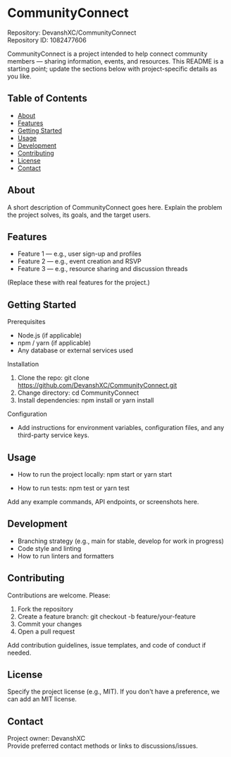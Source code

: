 # CommunityConnect

Repository: DevanshXC/CommunityConnect  
Repository ID: 1082477606

CommunityConnect is a project intended to help connect community members — sharing information, events, and resources. This README is a starting point; update the sections below with project-specific details as you like.

## Table of Contents
- [About](#about)
- [Features](#features)
- [Getting Started](#getting-started)
- [Usage](#usage)
- [Development](#development)
- [Contributing](#contributing)
- [License](#license)
- [Contact](#contact)

## About
A short description of CommunityConnect goes here. Explain the problem the project solves, its goals, and the target users.

## Features
- Feature 1 — e.g., user sign-up and profiles
- Feature 2 — e.g., event creation and RSVP
- Feature 3 — e.g., resource sharing and discussion threads

(Replace these with real features for the project.)

## Getting Started

Prerequisites
- Node.js (if applicable)
- npm / yarn (if applicable)
- Any database or external services used

Installation
1. Clone the repo:
   git clone https://github.com/DevanshXC/CommunityConnect.git
2. Change directory:
   cd CommunityConnect
3. Install dependencies:
   npm install
   or
   yarn install

Configuration
- Add instructions for environment variables, configuration files, and any third-party service keys.

## Usage
- How to run the project locally:
  npm start
  or
  yarn start

- How to run tests:
  npm test
  or
  yarn test

Add any example commands, API endpoints, or screenshots here.

## Development
- Branching strategy (e.g., main for stable, develop for work in progress)
- Code style and linting
- How to run linters and formatters

## Contributing
Contributions are welcome. Please:
1. Fork the repository
2. Create a feature branch: git checkout -b feature/your-feature
3. Commit your changes
4. Open a pull request

Add contribution guidelines, issue templates, and code of conduct if needed.

## License
Specify the project license (e.g., MIT). If you don't have a preference, we can add an MIT license.

## Contact
Project owner: DevanshXC  
Provide preferred contact methods or links to discussions/issues.
